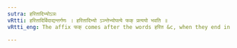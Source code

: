 ```yaml
---
sutra: हरितादिभ्योऽञः
vRtti: हरितादिर्बिदाद्यन्तर्गणः । हरितादिभ्यो ऽञ्न्तेभ्योपत्ये फक् प्रत्ययो भवति ॥
vRtti_eng: The affix फक् comes after the words हरित &c, when they end in the affix अञ् (IV. 1. 104).

---
```

